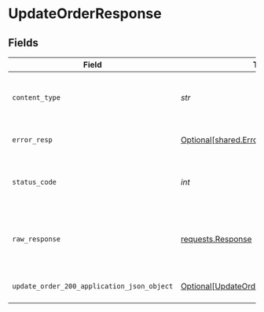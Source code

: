 # UpdateOrderResponse


## Fields

| Field                                                                                               | Type                                                                                                | Required                                                                                            | Description                                                                                         |
| --------------------------------------------------------------------------------------------------- | --------------------------------------------------------------------------------------------------- | --------------------------------------------------------------------------------------------------- | --------------------------------------------------------------------------------------------------- |
| `content_type`                                                                                      | *str*                                                                                               | :heavy_check_mark:                                                                                  | HTTP response content type for this operation                                                       |
| `error_resp`                                                                                        | [Optional[shared.ErrorResp]](../../models/shared/errorresp.md)                                      | :heavy_minus_sign:                                                                                  | Could not authenticate the user                                                                     |
| `status_code`                                                                                       | *int*                                                                                               | :heavy_check_mark:                                                                                  | HTTP response status code for this operation                                                        |
| `raw_response`                                                                                      | [requests.Response](https://requests.readthedocs.io/en/latest/api/#requests.Response)               | :heavy_minus_sign:                                                                                  | Raw HTTP response; suitable for custom response parsing                                             |
| `update_order_200_application_json_object`                                                          | [Optional[UpdateOrder200ApplicationJSON]](../../models/operations/updateorder200applicationjson.md) | :heavy_minus_sign:                                                                                  | Updated the order details successfully.                                                             |